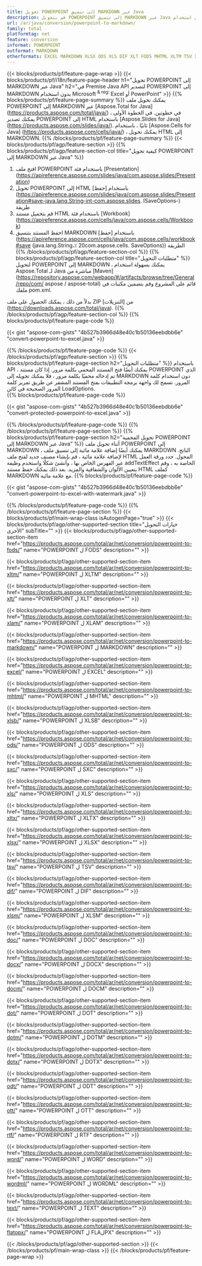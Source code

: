 ```yaml
---
title: تحويل POWERPOINT إلى تنسيق MARKDOWN عبر Java
description: قم بتحويل POWERPOINT إلى تنسيق MARKDOWN عبر Java دون استخدام Microsoft Excel أو PowerPoint
url: /ar/java/conversion/powerpoint-to-markdown/
family: total
platformtag: net
feature: conversion
informat: POWERPOINT
outformat: MARKDOWN
otherformats: EXCEL MARKDOWN XLSX ODS XLS DIF XLT FODS MHTML XLTM TSV XLAM XLSM SXC XLTX XLSB DOC DOCX DOCM DOT DOTM DOTX ODT OTT RTF WORD WORDML TEXT FLATOPX
---
```

{{< blocks/products/pf/feature-page-wrap >}}
{{< blocks/products/pf/i18n/feature-page-header h1="تحويل POWERPOINT إلى MARKDOWN عبر Java" h2="في Premise Java API لتصدير POWERPOINT إلى MARKDOWN بدون استخدام Microsoft <sup> & reg؛ </sup> Excel أو PowerPoint" >}}
{{% blocks/products/pf/feature-page-summary %}}
يمكنك تحويل ملف POWERPOINT إلى MARKDOWN عبر [Aspose.Total for Java] (https://products.aspose.com/total/java/) في خطوتين. في الخطوة الأولى ، يمكنك تصدير POWERPOINT إلى HTML باستخدام [Aspose.Slides for Java] (https://products.aspose.com/slides/java/). ثانيًا ، باستخدام [Aspose.Cells for Java] (https://products.aspose.com/cells/java/) ، يمكنك تحويل HTML إلى MARKDOWN.
{{% /blocks/products/pf/feature-page-summary  %}}
{{< blocks/products/pf/agp/feature-section >}}
{{% blocks/products/pf/agp/feature-section-col title="كيفية تحويل POWERPOINT إلى MARKDOWN عبر Java" %}}
1. افتح ملف POWERPOINT باستخدام فئة [Presentation] (https://apireference.aspose.com/slides/java/com.aspose.slides/Presentation)
2. تحويل POWERPOINT إلى HTML باستخدام [حفظ] (https://apireference.aspose.com/slides/java/com.aspose.slides/Presentation#save-java.lang.String-int-com.aspose.slides. ISaveOptions-) طريقة
3. قم بتحميل مستند HTML باستخدام فئة [Workbook] (https://apireference.aspose.com/cells/java/com.aspose.cells/Workbook)
4. احفظ المستند بتنسيق MARKDOWN باستخدام [حفظ] (https://apireference.aspose.com/cells/java/com.aspose.cells/workbook#save (java.lang.String،٪ 20com.aspose.cells. SaveOptions)) الطريقة
{{% /blocks/products/pf/agp/feature-section-col %}}
{{% blocks/products/pf/agp/feature-section-col title="متطلبات التحويل" %}}
لتحويل POWERPOINT إلى MARKDOWN ، يمكنك بسهولة استخدام Aspose.Total لـ Java مباشرة من [Maven] (https://repository.aspose.com/webapp/#/artifacts/browse/tree/General/repo/com/ aspose / aspose-total) قائم على المشروع وقم بتضمين مكتبات في ملفك pom.xml.

بدلاً من ذلك ، يمكنك الحصول على ملف ZIP من [التنزيلات] (https://downloads.aspose.com/total/java).
{{% /blocks/products/pf/agp/feature-section-col %}}
{{% blocks/products/pf/feature-page-code %}}

{{< gist "aspose-com-gists" "4b527b3966d48e40c1b50136eebdbb6e" "convert-powerpoint-to-excel.java" >}}

{{% /blocks/products/pf/feature-page-code %}}
{{< /blocks/products/pf/agp/feature-section >}}
{{% blocks/products/pf/feature-page-section  h2="متطلبات التحويل" %}}
باستخدام API ، يمكنك أيضًا فتح المستند المحمي بكلمة مرور. إذا كان مستند POWERPOINT الذي تم إدخاله محميًا بكلمة مرور ، فلا يمكنك تحويله إلى MARKDOWN دون استخدام كلمة المرور. تسمح لك واجهة برمجة التطبيقات بفتح المستند المشفر عن طريق تمرير كلمة المرور الصحيحة في كائن LoadOptions.  
{{% blocks/products/pf/feature-page-code %}}

{{< gist "aspose-com-gists" "4b527b3966d48e40c1b50136eebdbb6e" "convert-protected-powerpoint-to-excel.java" >}}
{{% /blocks/products/pf/feature-page-code  %}}
{{% /blocks/products/pf/feature-page-section %}}
{{% blocks/products/pf/feature-page-section  h2="تحويل المحمية POWERPOINT إلى MARKDOWN عبر Java" %}}
أثناء تحويل ملف POWERPOINT إلى MARKDOWN ، يمكنك أيضًا إضافة علامة مائية إلى تنسيق ملف MARKDOWN الناتج. لإضافة علامة مائية ، قم بإنشاء مصنف جديد لفتح ملف HTML المحول. حدد ورقة العمل عبر الفهرس الخاص بها ، وأنشئ شكلًا واستخدم وظيفة addTextEffect الخاصة به ، وقم بتعيين الألوان والشفافية والمزيد. بعد ذلك يمكنك حفظ مستند HTML كملف MARKDOWN مع علامة مائية. 
{{% blocks/products/pf/feature-page-code %}}

{{< gist "aspose-com-gists" "4b527b3966d48e40c1b50136eebdbb6e" "convert-powerpoint-to-excel-with-watermark.java" >}}
{{% /blocks/products/pf/feature-page-code  %}}
{{% /blocks/products/pf/feature-page-section %}}
{{< blocks/products/pf/main-wrap-class isAutogenPage="true" >}}
{{< blocks/products/pf/agp/other-supported-section title="خيارات التحويل الأخرى" subTitle="" >}}
{{< blocks/products/pf/agp/other-supported-section-item href="https://products.aspose.com/total/ar/net/conversion/powerpoint-to-fods/" name="POWERPOINT ل FODS" description="" >}}

{{< blocks/products/pf/agp/other-supported-section-item href="https://products.aspose.com/total/ar/net/conversion/powerpoint-to-xltm/" name="POWERPOINT ل XLTM" description="" >}}

{{< blocks/products/pf/agp/other-supported-section-item href="https://products.aspose.com/total/ar/net/conversion/powerpoint-to-xlt/" name="POWERPOINT ل XLT" description="" >}}

{{< blocks/products/pf/agp/other-supported-section-item href="https://products.aspose.com/total/ar/net/conversion/powerpoint-to-xlam/" name="POWERPOINT ل XLAM" description="" >}}

{{< blocks/products/pf/agp/other-supported-section-item href="https://products.aspose.com/total/ar/net/conversion/powerpoint-to-markdown/" name="POWERPOINT ل MARKDOWN" description="" >}}

{{< blocks/products/pf/agp/other-supported-section-item href="https://products.aspose.com/total/ar/net/conversion/powerpoint-to-excel/" name="POWERPOINT ل EXCEL" description="" >}}

{{< blocks/products/pf/agp/other-supported-section-item href="https://products.aspose.com/total/ar/net/conversion/powerpoint-to-mhtml/" name="POWERPOINT ل MHTML" description="" >}}

{{< blocks/products/pf/agp/other-supported-section-item href="https://products.aspose.com/total/ar/net/conversion/powerpoint-to-xlsb/" name="POWERPOINT ل XLSB" description="" >}}

{{< blocks/products/pf/agp/other-supported-section-item href="https://products.aspose.com/total/ar/net/conversion/powerpoint-to-ods/" name="POWERPOINT ل ODS" description="" >}}

{{< blocks/products/pf/agp/other-supported-section-item href="https://products.aspose.com/total/ar/net/conversion/powerpoint-to-sxc/" name="POWERPOINT ل SXC" description="" >}}

{{< blocks/products/pf/agp/other-supported-section-item href="https://products.aspose.com/total/ar/net/conversion/powerpoint-to-xls/" name="POWERPOINT ل XLS" description="" >}}

{{< blocks/products/pf/agp/other-supported-section-item href="https://products.aspose.com/total/ar/net/conversion/powerpoint-to-xltx/" name="POWERPOINT ل XLTX" description="" >}}

{{< blocks/products/pf/agp/other-supported-section-item href="https://products.aspose.com/total/ar/net/conversion/powerpoint-to-xlsx/" name="POWERPOINT ل XLSX" description="" >}}

{{< blocks/products/pf/agp/other-supported-section-item href="https://products.aspose.com/total/ar/net/conversion/powerpoint-to-tsv/" name="POWERPOINT ل TSV" description="" >}}

{{< blocks/products/pf/agp/other-supported-section-item href="https://products.aspose.com/total/ar/net/conversion/powerpoint-to-dif/" name="POWERPOINT ل DIF" description="" >}}

{{< blocks/products/pf/agp/other-supported-section-item href="https://products.aspose.com/total/ar/net/conversion/powerpoint-to-xlsm/" name="POWERPOINT ل XLSM" description="" >}}

{{< blocks/products/pf/agp/other-supported-section-item href="https://products.aspose.com/total/ar/net/conversion/powerpoint-to-doc/" name="POWERPOINT ل DOC" description="" >}}

{{< blocks/products/pf/agp/other-supported-section-item href="https://products.aspose.com/total/ar/net/conversion/powerpoint-to-docx/" name="POWERPOINT ل DOCX" description="" >}}

{{< blocks/products/pf/agp/other-supported-section-item href="https://products.aspose.com/total/ar/net/conversion/powerpoint-to-docm/" name="POWERPOINT ل DOCM" description="" >}}

{{< blocks/products/pf/agp/other-supported-section-item href="https://products.aspose.com/total/ar/net/conversion/powerpoint-to-dot/" name="POWERPOINT ل DOT" description="" >}}

{{< blocks/products/pf/agp/other-supported-section-item href="https://products.aspose.com/total/ar/net/conversion/powerpoint-to-dotm/" name="POWERPOINT ل DOTM" description="" >}}

{{< blocks/products/pf/agp/other-supported-section-item href="https://products.aspose.com/total/ar/net/conversion/powerpoint-to-dotx/" name="POWERPOINT ل DOTX" description="" >}}

{{< blocks/products/pf/agp/other-supported-section-item href="https://products.aspose.com/total/ar/net/conversion/powerpoint-to-odt/" name="POWERPOINT ل ODT" description="" >}}

{{< blocks/products/pf/agp/other-supported-section-item href="https://products.aspose.com/total/ar/net/conversion/powerpoint-to-ott/" name="POWERPOINT ل OTT" description="" >}}

{{< blocks/products/pf/agp/other-supported-section-item href="https://products.aspose.com/total/ar/net/conversion/powerpoint-to-rtf/" name="POWERPOINT ل RTF" description="" >}}

{{< blocks/products/pf/agp/other-supported-section-item href="https://products.aspose.com/total/ar/net/conversion/powerpoint-to-word/" name="POWERPOINT ل WORD" description="" >}}

{{< blocks/products/pf/agp/other-supported-section-item href="https://products.aspose.com/total/ar/net/conversion/powerpoint-to-wordml/" name="POWERPOINT ل WORDML" description="" >}}

{{< blocks/products/pf/agp/other-supported-section-item href="https://products.aspose.com/total/ar/net/conversion/powerpoint-to-text/" name="POWERPOINT ل TEXT" description="" >}}

{{< blocks/products/pf/agp/other-supported-section-item href="https://products.aspose.com/total/ar/net/conversion/powerpoint-to-flatopx/" name="POWERPOINT ل FLAلPX" description="" >}}


{{< /blocks/products/pf/agp/other-supported-section >}}
{{< /blocks/products/pf/main-wrap-class >}}
{{< /blocks/products/pf/feature-page-wrap >}}